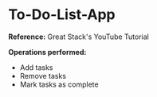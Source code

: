 # To-Do-List-App
**Reference:** Great Stack's YouTube Tutorial

**Operations performed:**
- Add tasks
- Remove tasks
- Mark tasks as complete
